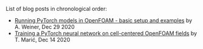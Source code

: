 List of blog posts in chronological order:

- [Running PyTorch models in OpenFOAM - basic setup and examples](https://ml-cfd.com/2020/12/29/running-pytorch-models-in-openfoam-basic-setup-and-examples/) by A. Weiner, Dec 29 2020
- [Training a PyTorch neural network on cell-centered OpenFOAM fields](https://tmaric.gitlab.io/posts/openfoam-pytorch-volfield/) by T. Marić, Dec 14 2020